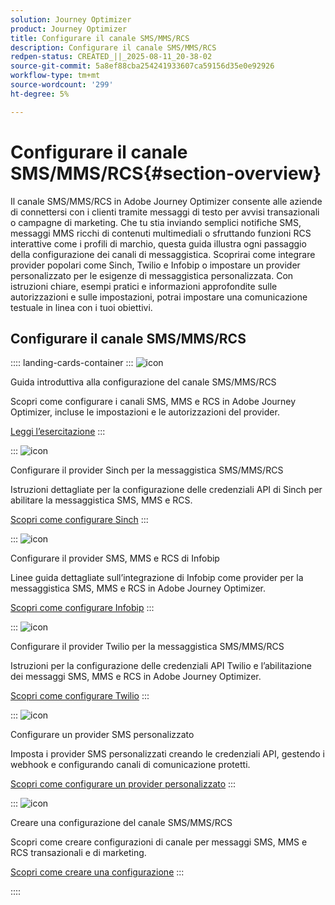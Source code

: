 ```yaml
---
solution: Journey Optimizer
product: Journey Optimizer
title: Configurare il canale SMS/MMS/RCS
description: Configurare il canale SMS/MMS/RCS
redpen-status: CREATED_||_2025-08-11_20-38-02
source-git-commit: 5a8ef88cba254241933607ca59156d35e0e92926
workflow-type: tm+mt
source-wordcount: '299'
ht-degree: 5%

---
```



# Configurare il canale SMS/MMS/RCS{#section-overview}

Il canale SMS/MMS/RCS in Adobe Journey Optimizer consente alle aziende di connettersi con i clienti tramite messaggi di testo per avvisi transazionali o campagne di marketing. Che tu stia inviando semplici notifiche SMS, messaggi MMS ricchi di contenuti multimediali o sfruttando funzioni RCS interattive come i profili di marchio, questa guida illustra ogni passaggio della configurazione dei canali di messaggistica. Scoprirai come integrare provider popolari come Sinch, Twilio e Infobip o impostare un provider personalizzato per le esigenze di messaggistica personalizzata. Con istruzioni chiare, esempi pratici e informazioni approfondite sulle autorizzazioni e sulle impostazioni, potrai impostare una comunicazione testuale in linea con i tuoi obiettivi.

## Configurare il canale SMS/MMS/RCS

:::: landing-cards-container
:::
![icon](https://cdn.experienceleague.adobe.com/icons/circle-play.svg?lang=it)

Guida introduttiva alla configurazione del canale SMS/MMS/RCS

Scopri come configurare i canali SMS, MMS e RCS in Adobe Journey Optimizer, incluse le impostazioni e le autorizzazioni del provider.

[Leggi l’esercitazione](../using/sms/sms-configuration.md)
:::

:::
![icon](https://cdn.experienceleague.adobe.com/icons/puzzle-piece.svg?lang=it)

Configurare il provider Sinch per la messaggistica SMS/MMS/RCS

Istruzioni dettagliate per la configurazione delle credenziali API di Sinch per abilitare la messaggistica SMS, MMS e RCS.

[Scopri come configurare Sinch](../using/sms/sms-configuration-sinch.md)
:::

:::
![icon](https://cdn.experienceleague.adobe.com/icons/puzzle-piece.svg?lang=it)

Configurare il provider SMS, MMS e RCS di Infobip

Linee guida dettagliate sull’integrazione di Infobip come provider per la messaggistica SMS, MMS e RCS in Adobe Journey Optimizer.

[Scopri come configurare Infobip](../using/sms/sms-configuration-infobip.md)
:::

:::
![icon](https://cdn.experienceleague.adobe.com/icons/puzzle-piece.svg?lang=it)

Configurare il provider Twilio per la messaggistica SMS/MMS/RCS

Istruzioni per la configurazione delle credenziali API Twilio e l’abilitazione dei messaggi SMS, MMS e RCS in Adobe Journey Optimizer.

[Scopri come configurare Twilio](../using/sms/sms-configuration-twilio.md)
:::

:::
![icon](https://cdn.experienceleague.adobe.com/icons/code-branch.svg?lang=it)

Configurare un provider SMS personalizzato

Imposta i provider SMS personalizzati creando le credenziali API, gestendo i webhook e configurando canali di comunicazione protetti.

[Scopri come configurare un provider personalizzato](../using/sms/sms-configuration-custom.md)
:::

:::
![icon](https://cdn.experienceleague.adobe.com/icons/gear.svg?lang=it)

Creare una configurazione del canale SMS/MMS/RCS

Scopri come creare configurazioni di canale per messaggi SMS, MMS e RCS transazionali e di marketing.

[Scopri come creare una configurazione](../using/sms/sms-configuration-surface.md)
:::

::::
